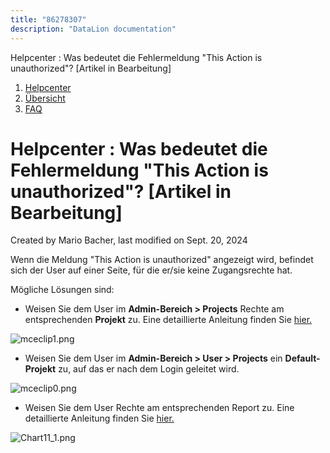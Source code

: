 ```yaml
---
title: "86278307"
description: "DataLion documentation"
---
```


Helpcenter : Was bedeutet die Fehlermeldung "This Action is unauthorized"? \[Artikel in Bearbeitung\]  

1.  [Helpcenter](index.html)
2.  [Übersicht](2982609.html)
3.  [FAQ](FAQ_3539147.html)

# Helpcenter : Was bedeutet die Fehlermeldung "This Action is unauthorized"? \[Artikel in Bearbeitung\]

Created by Mario Bacher, last modified on Sept. 20, 2024

Wenn die Meldung "This Action is unauthorized" angezeigt wird, befindet sich der User auf einer Seite, für die er/sie keine Zugangsrechte hat. 

Mögliche Lösungen sind:

-   Weisen Sie dem User im **Admin-Bereich > Projects** Rechte am entsprechenden **Projekt** zu. Eine detaillierte Anleitung finden Sie [hier.](https://datalion.zendesk.com/hc/de/articles/360023009631)
    

![mceclip1.png](/img/86049064.png?width=760)

-   Weisen Sie dem User im **Admin-Bereich > User > Projects** ein **Default-Projekt** zu, auf das er nach dem Login geleitet wird. 
    

![mceclip0.png](/img/86049071.png?width=760)

-   Weisen Sie dem User Rechte am entsprechenden Report zu. Eine detaillierte Anleitung finden Sie [hier.](https://datalion.zendesk.com/hc/de/articles/360019955751-Wie-erstelle-ich-einen-Report-inkl-Benutzerrechte-)
    

![Chart11_1.png](/img/86049077.png?width=760)
